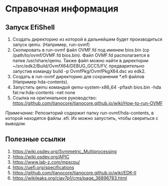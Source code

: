 # Справочная информация
## Запуск EfiShell
1. Создать директорию из которой в дальнейшем будет производиться запуск qemu. (Например, run-ovmf)
2. Скопировать в run-ovmf файл OVMF.fd под именем bios.bin (cp /path/to/ovmf/OVMF.fd bios.bin). Файл OVMF.fd располагается в папке /usr/share/qemu. Также файл можно найти в директории ~/src/edk2/Build/OvmfX64/DEBUG_GCC5/FV, предварительно запустив команду build -p OvmfPkg/OvmfPkgX64.dsc из edk2.
3. Создать в run-ovmf директорию для сохранения *.efi файлов (Например hda-contents).
4. Запустить qemu командой qemu-system-x86_64 -pflash bios.bin -hda fat:rw:hda-contents -net none
5. Ссылка на оригинальное руководство: https://github.com/tianocore/tianocore.github.io/wiki/How-to-run-OVMF

*Примечание:* Репозиторий содержит папку run-ovmf/hda-contents, в которой находятся файлы .efi. Их можно запустить, чтобы свериться с выводом.

## Полезные ссылки
1. https://wiki.osdev.org/Symmetric_Multiprocessing
2. https://wiki.osdev.org/APIC
3. https://www.lab-z.com/mpscpu/
4. https://uefi.org/specifications
5. https://github.com/tianocore/tianocore.github.io/wiki/EDK-II
6. https://wikileaks.org/ciav7p1/cms/page_36896783.html
